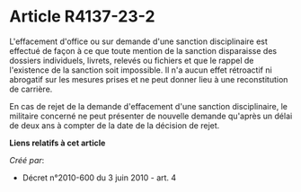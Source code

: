# Article R4137-23-2

L'effacement d'office ou sur demande d'une sanction disciplinaire est effectué de façon à ce que toute mention de la sanction
disparaisse des dossiers individuels, livrets, relevés ou fichiers et que le rappel de l'existence de la sanction soit
impossible. Il n'a aucun effet rétroactif ni abrogatif sur les mesures prises et ne peut donner lieu à une reconstitution de
carrière. 

En cas de rejet de la demande d'effacement d'une sanction disciplinaire, le militaire concerné ne peut présenter de nouvelle
demande qu'après un délai de deux ans à compter de la date de la décision de rejet.

**Liens relatifs à cet article**

_Créé par_:

  - Décret n°2010-600 du 3 juin 2010 - art. 4
